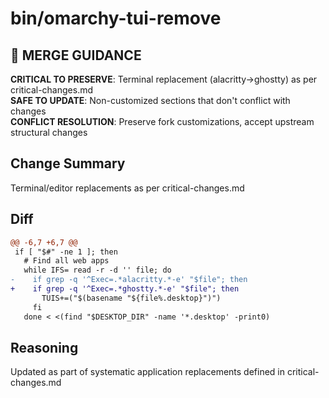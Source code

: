 # bin/omarchy-tui-remove

## 🚨 MERGE GUIDANCE
**CRITICAL TO PRESERVE**: Terminal replacement (alacritty→ghostty) as per critical-changes.md  
**SAFE TO UPDATE**: Non-customized sections that don't conflict with changes  
**CONFLICT RESOLUTION**: Preserve fork customizations, accept upstream structural changes

## Change Summary
Terminal/editor replacements as per critical-changes.md

## Diff
```diff
@@ -6,7 +6,7 @@
 if [ "$#" -ne 1 ]; then
   # Find all web apps
   while IFS= read -r -d '' file; do
-    if grep -q '^Exec=.*alacritty.*-e' "$file"; then
+    if grep -q '^Exec=.*ghostty.*-e' "$file"; then
       TUIS+=("$(basename "${file%.desktop}")")
     fi
   done < <(find "$DESKTOP_DIR" -name '*.desktop' -print0)
```

## Reasoning
Updated as part of systematic application replacements defined in critical-changes.md
